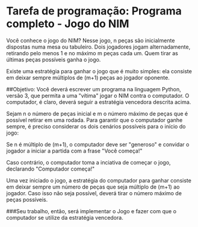 # Tarefa de programação: Programa completo - Jogo do NIM

Você conhece o jogo do NIM? Nesse jogo, n peças são inicialmente dispostas numa mesa ou tabuleiro.
Dois jogadores jogam  alternadamente, retirando pelo menos 1 e no máximo m peças cada um. Quem tirar as últimas peças possíveis ganha o jogo.

Existe uma estratégia para ganhar o jogo que é muito simples: ela consiste em deixar sempre múltiplos de (m+1) peças ao jogador oponente.

##Objetivo:
Você deverá escrever um programa na linguagem Python, versão 3, que permita a uma "vítima" jogar o NIM contra o computador. 
O computador, é claro, deverá seguir a estratégia vencedora descrita acima.

Sejam n o número de peças inicial e m o número máximo de peças que é possível retirar em uma rodada.
Para garantir que o computador ganhe sempre, é preciso considerar os dois cenários possíveis para o início do jogo:

Se n é múltiplo de (m+1), o computador deve ser "generoso" e convidar o jogador a iniciar a partida com a frase "Você começa!"

Caso contrário, o computador toma a inciativa de começar o jogo, declarando "Computador começa!"

Uma vez iniciado o jogo, a estratégia do computador para ganhar consiste em deixar sempre um número de peças que seja múltiplo de (m+1) ao jogador.
Caso isso não seja possível, deverá tirar o número máximo de peças possíveis.

###Seu trabalho, então, será implementar o Jogo e fazer com que o computador se utilize da estratégia vencedora.
